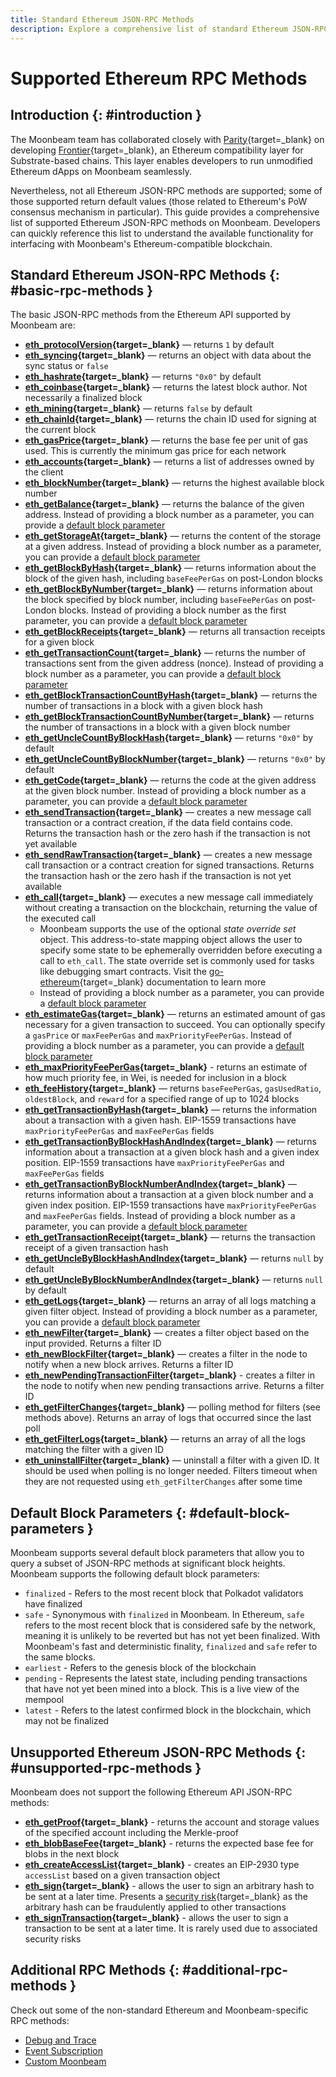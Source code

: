 ```yaml
---
title: Standard Ethereum JSON-RPC Methods
description: Explore a comprehensive list of standard Ethereum JSON-RPC methods that can be used to interface with Moonbeam nodes programmatically. 
---
```


# Supported Ethereum RPC Methods

## Introduction {: #introduction }

The Moonbeam team has collaborated closely with [Parity](https://www.parity.io){target=\_blank} on developing [Frontier](/learn/platform/technology/#frontier){target=\_blank}, an Ethereum compatibility layer for Substrate-based chains. This layer enables developers to run unmodified Ethereum dApps on Moonbeam seamlessly.

Nevertheless, not all Ethereum JSON-RPC methods are supported; some of those supported return default values (those related to Ethereum's PoW consensus mechanism in particular). This guide provides a comprehensive list of supported Ethereum JSON-RPC methods on Moonbeam. Developers can quickly reference this list to understand the available functionality for interfacing with Moonbeam's Ethereum-compatible blockchain.

## Standard Ethereum JSON-RPC Methods {: #basic-rpc-methods }

The basic JSON-RPC methods from the Ethereum API supported by Moonbeam are:

- **[eth_protocolVersion](https://ethereum.org/en/developers/docs/apis/json-rpc/#eth_protocolversion){target=\_blank}** — returns `1` by default
- **[eth_syncing](https://ethereum.org/en/developers/docs/apis/json-rpc/#eth_syncing){target=\_blank}** — returns an object with data about the sync status or `false`
- **[eth_hashrate](https://ethereum.org/en/developers/docs/apis/json-rpc/#eth_hashrate){target=\_blank}** — returns `"0x0"` by default
- **[eth_coinbase](https://ethereum.org/en/developers/docs/apis/json-rpc/#eth_coinbase){target=\_blank}** — returns the latest block author. Not necessarily a finalized block
- **[eth_mining](https://ethereum.org/en/developers/docs/apis/json-rpc/#eth_mining){target=\_blank}** — returns `false` by default
- **[eth_chainId](https://ethereum.org/en/developers/docs/apis/json-rpc/#eth_chainid){target=\_blank}** — returns the chain ID used for signing at the current block
- **[eth_gasPrice](https://ethereum.org/en/developers/docs/apis/json-rpc/#eth_gasprice){target=\_blank}** — returns the base fee per unit of gas used. This is currently the minimum gas price for each network
- **[eth_accounts](https://ethereum.org/en/developers/docs/apis/json-rpc/#eth_accounts){target=\_blank}** — returns a list of addresses owned by the client
- **[eth_blockNumber](https://ethereum.org/en/developers/docs/apis/json-rpc/#eth_blocknumber){target=\_blank}** — returns the highest available block number
- **[eth_getBalance](https://ethereum.org/en/developers/docs/apis/json-rpc/#eth_getbalance){target=\_blank}** — returns the balance of the given address. Instead of providing a block number as a parameter, you can provide a [default block parameter](#default-block-parameters)
- **[eth_getStorageAt](https://ethereum.org/en/developers/docs/apis/json-rpc/#eth_getstorageat){target=\_blank}** — returns the content of the storage at a given address. Instead of providing a block number as a parameter, you can provide a [default block parameter](#default-block-parameters)
- **[eth_getBlockByHash](https://ethereum.org/en/developers/docs/apis/json-rpc/#eth_getblockbyhash){target=\_blank}** — returns information about the block of the given hash, including `baseFeePerGas` on post-London blocks
- **[eth_getBlockByNumber](https://ethereum.org/en/developers/docs/apis/json-rpc/#eth_getblockbynumber){target=\_blank}** — returns information about the block specified by block number, including `baseFeePerGas` on post-London blocks. Instead of providing a block number as the first parameter, you can provide a [default block parameter](#default-block-parameters)
- **[eth_getBlockReceipts](https://www.alchemy.com/docs/node/ethereum/ethereum-api-endpoints/eth-get-block-receipts){target=\_blank}** — returns all transaction receipts for a given block
- **[eth_getTransactionCount](https://ethereum.org/en/developers/docs/apis/json-rpc/#eth_gettransactioncount){target=\_blank}** — returns the number of transactions sent from the given address (nonce). Instead of providing a block number as a parameter, you can provide a [default block parameter](#default-block-parameters)
- **[eth_getBlockTransactionCountByHash](https://ethereum.org/en/developers/docs/apis/json-rpc/#eth_getblocktransactioncountbyhash){target=\_blank}** — returns the number of transactions in a block with a given block hash
- **[eth_getBlockTransactionCountByNumber](https://ethereum.org/en/developers/docs/apis/json-rpc/#eth_getblocktransactioncountbynumber){target=\_blank}** — returns the number of transactions in a block with a given block number
- **[eth_getUncleCountByBlockHash](https://ethereum.org/en/developers/docs/apis/json-rpc/#eth_getunclecountbyblockhash){target=\_blank}** —  returns `"0x0"` by default
- **[eth_getUncleCountByBlockNumber](https://ethereum.org/en/developers/docs/apis/json-rpc/#eth_getunclecountbyblocknumber){target=\_blank}** — returns `"0x0"` by default
- **[eth_getCode](https://ethereum.org/en/developers/docs/apis/json-rpc/#eth_getcode){target=\_blank}** — returns the code at the given address at the given block number. Instead of providing a block number as a parameter, you can provide a [default block parameter](#default-block-parameters)
- **[eth_sendTransaction](https://ethereum.org/en/developers/docs/apis/json-rpc/#eth_sendtransaction){target=\_blank}** — creates a new message call transaction or a contract creation, if the data field contains code. Returns the transaction hash or the zero hash if the transaction is not yet available
- **[eth_sendRawTransaction](https://ethereum.org/en/developers/docs/apis/json-rpc/#eth_sendrawtransaction){target=\_blank}** — creates a new message call transaction or a contract creation for signed transactions. Returns the transaction hash or the zero hash if the transaction is not yet available
- **[eth_call](https://ethereum.org/en/developers/docs/apis/json-rpc/#eth_call){target=\_blank}** — executes a new message call immediately without creating a transaction on the blockchain, returning the value of the executed call
    - Moonbeam supports the use of the optional _state override set_ object. This address-to-state mapping object allows the user to specify some state to be ephemerally overridden before executing a call to `eth_call`. The state override set is commonly used for tasks like debugging smart contracts. Visit the [go-ethereum](https://geth.ethereum.org/docs/interacting-with-geth/rpc/ns-eth#:~:text=Object%20%2D%20State%20override%20set){target=\_blank} documentation to learn more
    - Instead of providing a block number as a parameter, you can provide a [default block parameter](#default-block-parameters)
- **[eth_estimateGas](https://ethereum.org/en/developers/docs/apis/json-rpc/#eth_estimategas){target=\_blank}** — returns an estimated amount of gas necessary for a given transaction to succeed. You can optionally specify a `gasPrice` or `maxFeePerGas` and `maxPriorityFeePerGas`. Instead of providing a block number as a parameter, you can provide a [default block parameter](#default-block-parameters)
- **[eth_maxPriorityFeePerGas](https://www.alchemy.com/docs/node/ethereum/ethereum-api-endpoints/eth-max-priority-fee-per-gas){target=\_blank}** - returns an estimate of how much priority fee, in Wei, is needed for inclusion in a block
- **[eth_feeHistory](https://www.alchemy.com/docs/node/ethereum/ethereum-api-endpoints/eth-fee-history){target=\_blank}** — returns `baseFeePerGas`, `gasUsedRatio`, `oldestBlock`, and `reward` for a specified range of up to 1024 blocks
- **[eth_getTransactionByHash](https://ethereum.org/en/developers/docs/apis/json-rpc/#eth_gettransactionbyhash){target=\_blank}** — returns the information about a transaction with a given hash. EIP-1559 transactions have `maxPriorityFeePerGas` and `maxFeePerGas` fields
- **[eth_getTransactionByBlockHashAndIndex](https://ethereum.org/en/developers/docs/apis/json-rpc/#eth_gettransactionbyblockhashandindex){target=\_blank}** — returns information about a transaction at a given block hash and a given index position. EIP-1559 transactions have `maxPriorityFeePerGas` and `maxFeePerGas` fields
- **[eth_getTransactionByBlockNumberAndIndex](https://ethereum.org/en/developers/docs/apis/json-rpc/#eth_gettransactionbyblocknumberandindex){target=\_blank}** — returns information about a transaction at a given block number and a given index position. EIP-1559 transactions have `maxPriorityFeePerGas` and `maxFeePerGas` fields. Instead of providing a block number as a parameter, you can provide a [default block parameter](#default-block-parameters)
- **[eth_getTransactionReceipt](https://ethereum.org/en/developers/docs/apis/json-rpc/#eth_gettransactionreceipt){target=\_blank}** — returns the transaction receipt of a given transaction hash
- **[eth_getUncleByBlockHashAndIndex](https://ethereum.org/en/developers/docs/apis/json-rpc/#eth_getunclebyblockhashandindex){target=\_blank}** — returns `null` by default
- **[eth_getUncleByBlockNumberAndIndex](https://ethereum.org/en/developers/docs/apis/json-rpc/#eth_getunclebyblocknumberandindex){target=\_blank}** — returns `null` by default
- **[eth_getLogs](https://ethereum.org/en/developers/docs/apis/json-rpc/#eth_getlogs){target=\_blank}** — returns an array of all logs matching a given filter object. Instead of providing a block number as a parameter, you can provide a [default block parameter](#default-block-parameters)
- **[eth_newFilter](https://ethereum.org/en/developers/docs/apis/json-rpc/#eth_newfilter){target=\_blank}** — creates a filter object based on the input provided. Returns a filter ID
- **[eth_newBlockFilter](https://ethereum.org/en/developers/docs/apis/json-rpc/#eth_newblockfilter){target=\_blank}** — creates a filter in the node to notify when a new block arrives. Returns a filter ID
- **[eth_newPendingTransactionFilter](https://ethereum.org/en/developers/docs/apis/json-rpc/#eth_newpendingtransactionfilter){target=\_blank}** - creates a filter in the node to notify when new pending transactions arrive. Returns a filter ID
- **[eth_getFilterChanges](https://ethereum.org/en/developers/docs/apis/json-rpc/#eth_getfilterchanges){target=\_blank}** — polling method for filters (see methods above). Returns an array of logs that occurred since the last poll
- **[eth_getFilterLogs](https://ethereum.org/en/developers/docs/apis/json-rpc/#eth_getfilterlogs){target=\_blank}** — returns an array of all the logs matching the filter with a given ID
- **[eth_uninstallFilter](https://ethereum.org/en/developers/docs/apis/json-rpc/#eth_uninstallfilter){target=\_blank}** — uninstall a filter with a given ID. It should be used when polling is no longer needed. Filters timeout when they are not requested using `eth_getFilterChanges` after some time

## Default Block Parameters {: #default-block-parameters }

Moonbeam supports several default block parameters that allow you to query a subset of JSON-RPC methods at significant block heights. Moonbeam supports the following default block parameters: 

- `finalized` - Refers to the most recent block that Polkadot validators have finalized
- `safe` - Synonymous with `finalized` in Moonbeam. In Ethereum, `safe` refers to the most recent block that is considered safe by the network, meaning it is unlikely to be reverted but has not yet been finalized. With Moonbeam's fast and deterministic finality, `finalized` and `safe` refer to the same blocks. 
- `earliest` - Refers to the genesis block of the blockchain
- `pending` - Represents the latest state, including pending transactions that have not yet been mined into a block. This is a live view of the mempool
- `latest` - Refers to the latest confirmed block in the blockchain, which may not be finalized

## Unsupported Ethereum JSON-RPC Methods {: #unsupported-rpc-methods }

Moonbeam does not support the following Ethereum API JSON-RPC methods:

 - **[eth_getProof](https://www.alchemy.com/docs/node/ethereum/ethereum-api-endpoints/eth-get-proof){target=\_blank}** - returns the account and storage values of the specified account including the Merkle-proof
 - **[eth_blobBaseFee](https://www.quicknode.com/docs/ethereum/eth_blobBaseFee){target=\_blank}** - returns the expected base fee for blobs in the next block
 - **[eth_createAccessList](https://www.alchemy.com/docs/node/ethereum/ethereum-api-endpoints/eth-create-access-list){target=\_blank}** - creates an EIP-2930 type `accessList` based on a given transaction object
 - **[eth_sign](https://ethereum.org/en/developers/docs/apis/json-rpc/#eth_sign){target=\_blank}** - allows the user to sign an arbitrary hash to be sent at a later time. Presents a [security risk](https://support.metamask.io/privacy-and-security/what-is-eth_sign-and-why-is-it-a-risk/){target=\_blank} as the arbitrary hash can be fraudulently applied to other transactions
 - **[eth_signTransaction](https://ethereum.org/en/developers/docs/apis/json-rpc/#eth_signtransaction){target=\_blank}** - allows the user to sign a transaction to be sent at a later time. It is rarely used due to associated security risks

## Additional RPC Methods {: #additional-rpc-methods }

Check out some of the non-standard Ethereum and Moonbeam-specific RPC methods:

- [Debug and Trace](/builders/ethereum/json-rpc/debug-trace/)
- [Event Subscription](/builders/ethereum/json-rpc/pubsub/)
- [Custom Moonbeam](/builders/ethereum/json-rpc/moonbeam-custom-api/)
